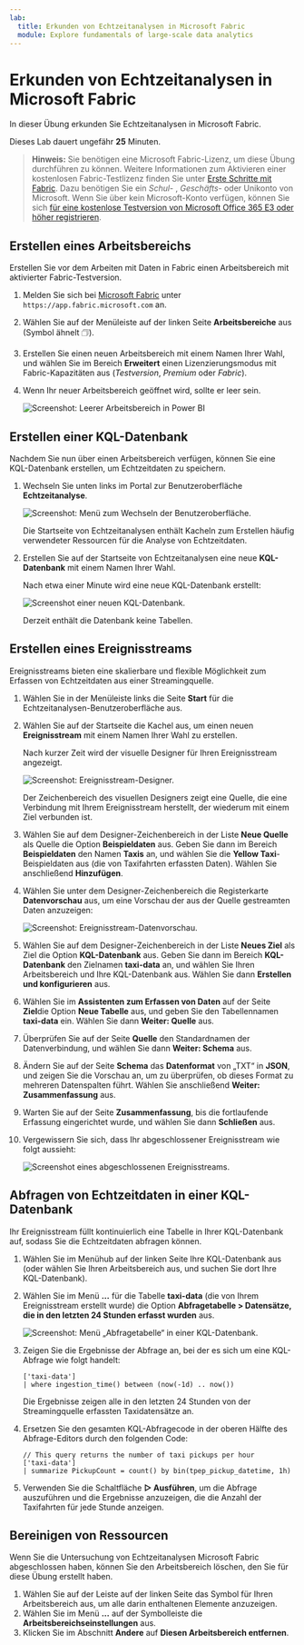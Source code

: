 ```yaml
---
lab:
  title: Erkunden von Echtzeitanalysen in Microsoft Fabric
  module: Explore fundamentals of large-scale data analytics
---
```


# Erkunden von Echtzeitanalysen in Microsoft Fabric

In dieser Übung erkunden Sie Echtzeitanalysen in Microsoft Fabric.

Dieses Lab dauert ungefähr **25** Minuten.

> **Hinweis:** Sie benötigen eine Microsoft Fabric-Lizenz, um diese Übung durchführen zu können. Weitere Informationen zum Aktivieren einer kostenlosen Fabric-Testlizenz finden Sie unter [Erste Schritte mit Fabric](https://learn.microsoft.com/fabric/get-started/fabric-trial). Dazu benötigen Sie ein *Schul-* , *Geschäfts-* oder Unikonto von Microsoft. Wenn Sie über kein Microsoft-Konto verfügen, können Sie sich [für eine kostenlose Testversion von Microsoft Office 365 E3 oder höher registrieren](https://www.microsoft.com/microsoft-365/business/compare-more-office-365-for-business-plans).

## Erstellen eines Arbeitsbereichs

Erstellen Sie vor dem Arbeiten mit Daten in Fabric einen Arbeitsbereich mit aktivierter Fabric-Testversion.

1. Melden Sie sich bei [Microsoft Fabric](https://app.fabric.microsoft.com) unter `https://app.fabric.microsoft.com` an.
2. Wählen Sie auf der Menüleiste auf der linken Seite **Arbeitsbereiche** aus (Symbol ähnelt &#128455;).
3. Erstellen Sie einen neuen Arbeitsbereich mit einem Namen Ihrer Wahl, und wählen Sie im Bereich **Erweitert** einen Lizenzierungsmodus mit Fabric-Kapazitäten aus (*Testversion*, *Premium* oder *Fabric*).
4. Wenn Ihr neuer Arbeitsbereich geöffnet wird, sollte er leer sein.

    ![Screenshot: Leerer Arbeitsbereich in Power BI](./images/new-workspace.png)

## Erstellen einer KQL-Datenbank

Nachdem Sie nun über einen Arbeitsbereich verfügen, können Sie eine KQL-Datenbank erstellen, um Echtzeitdaten zu speichern.

1. Wechseln Sie unten links im Portal zur Benutzeroberfläche **Echtzeitanalyse**.

    ![Screenshot: Menü zum Wechseln der Benutzeroberfläche.](./images/fabric-real-time.png)

    Die Startseite von Echtzeitanalysen enthält Kacheln zum Erstellen häufig verwendeter Ressourcen für die Analyse von Echtzeitdaten.

2. Erstellen Sie auf der Startseite von Echtzeitanalysen eine neue **KQL-Datenbank** mit einem Namen Ihrer Wahl.

    Nach etwa einer Minute wird eine neue KQL-Datenbank erstellt:

    ![Screenshot einer neuen KQL-Datenbank.](./images/kql-database.png)

    Derzeit enthält die Datenbank keine Tabellen.

## Erstellen eines Ereignisstreams

Ereignisstreams bieten eine skalierbare und flexible Möglichkeit zum Erfassen von Echtzeitdaten aus einer Streamingquelle.

1. Wählen Sie in der Menüleiste links die Seite **Start** für die Echtzeitanalysen-Benutzeroberfläche aus.
1. Wählen Sie auf der Startseite die Kachel aus, um einen neuen **Ereignisstream** mit einem Namen Ihrer Wahl zu erstellen.

    Nach kurzer Zeit wird der visuelle Designer für Ihren Ereignisstream angezeigt.

    ![Screenshot: Ereignisstream-Designer.](./images/eventstream-designer.png)

    Der Zeichenbereich des visuellen Designers zeigt eine Quelle, die eine Verbindung mit Ihrem Ereignisstream herstellt, der wiederum mit einem Ziel verbunden ist.

1. Wählen Sie auf dem Designer-Zeichenbereich in der Liste **Neue Quelle** als Quelle die Option **Beispieldaten** aus. Geben Sie dann im Bereich **Beispieldaten** den Namen **Taxis** an, und wählen Sie die **Yellow Taxi**-Beispieldaten aus (die von Taxifahrten erfassten Daten). Wählen Sie anschließend **Hinzufügen**.
1. Wählen Sie unter dem Designer-Zeichenbereich die Registerkarte **Datenvorschau** aus, um eine Vorschau der aus der Quelle gestreamten Daten anzuzeigen:

    ![Screenshot: Ereignisstream-Datenvorschau.](./images/eventstream-preview.png)

1. Wählen Sie auf dem Designer-Zeichenbereich in der Liste **Neues Ziel** als Ziel die Option **KQL-Datenbank** aus. Geben Sie dann im Bereich **KQL-Datenbank** den Zielnamen **taxi-data** an, und wählen Sie Ihren Arbeitsbereich und Ihre KQL-Datenbank aus. Wählen Sie dann **Erstellen und konfigurieren** aus.
1. Wählen Sie im **Assistenten zum Erfassen von Daten** auf der Seite **Ziel**die Option **Neue Tabelle** aus, und geben Sie den Tabellennamen **taxi-data** ein. Wählen Sie dann **Weiter: Quelle** aus.
1. Überprüfen Sie auf der Seite **Quelle** den Standardnamen der Datenverbindung, und wählen Sie dann **Weiter: Schema** aus.
1. Ändern Sie auf der Seite **Schema** das **Datenformat** von „TXT“ in **JSON**, und zeigen Sie die Vorschau an, um zu überprüfen, ob dieses Format zu mehreren Datenspalten führt. Wählen Sie anschließend **Weiter: Zusammenfassung** aus.
1. Warten Sie auf der Seite **Zusammenfassung**, bis die fortlaufende Erfassung eingerichtet wurde, und wählen Sie dann **Schließen** aus.
1. Vergewissern Sie sich, dass Ihr abgeschlossener Ereignisstream wie folgt aussieht:

    ![Screenshot eines abgeschlossenen Ereignisstreams.](./images/complete-eventstream.png)

## Abfragen von Echtzeitdaten in einer KQL-Datenbank

Ihr Ereignisstream füllt kontinuierlich eine Tabelle in Ihrer KQL-Datenbank auf, sodass Sie die Echtzeitdaten abfragen können.

1. Wählen Sie im Menühub auf der linken Seite Ihre KQL-Datenbank aus (oder wählen Sie Ihren Arbeitsbereich aus, und suchen Sie dort Ihre KQL-Datenbank).
1. Wählen Sie im Menü **...** für die Tabelle **taxi-data** (die von Ihrem Ereignisstream erstellt wurde) die Option **Abfragetabelle > Datensätze, die in den letzten 24 Stunden erfasst wurden** aus.

    ![Screenshot: Menü „Abfragetabelle“ in einer KQL-Datenbank.](./images/kql-query.png)

1. Zeigen Sie die Ergebnisse der Abfrage an, bei der es sich um eine KQL-Abfrage wie folgt handelt:

    ```kql
    ['taxi-data']
    | where ingestion_time() between (now(-1d) .. now())
    ```

    Die Ergebnisse zeigen alle in den letzten 24 Stunden von der Streamingquelle erfassten Taxidatensätze an.

1. Ersetzen Sie den gesamten KQL-Abfragecode in der oberen Hälfte des Abfrage-Editors durch den folgenden Code:

    ```kql
    // This query returns the number of taxi pickups per hour
    ['taxi-data']
    | summarize PickupCount = count() by bin(tpep_pickup_datetime, 1h)
    ```

1. Verwenden Sie die Schaltfläche **&#9655; Ausführen**, um die Abfrage auszuführen und die Ergebnisse anzuzeigen, die die Anzahl der Taxifahrten für jede Stunde anzeigen.

## Bereinigen von Ressourcen

Wenn Sie die Untersuchung von Echtzeitanalysen Microsoft Fabric abgeschlossen haben, können Sie den Arbeitsbereich löschen, den Sie für diese Übung erstellt haben.

1. Wählen Sie auf der Leiste auf der linken Seite das Symbol für Ihren Arbeitsbereich aus, um alle darin enthaltenen Elemente anzuzeigen.
2. Wählen Sie im Menü **...** auf der Symbolleiste die **Arbeitsbereichseinstellungen** aus.
3. Klicken Sie im Abschnitt **Andere** auf **Diesen Arbeitsbereich entfernen**.
